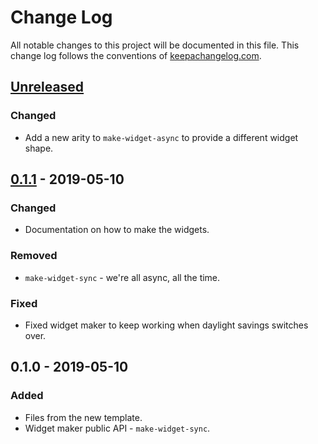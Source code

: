 # Change Log
All notable changes to this project will be documented in this file. This change log follows the conventions of [keepachangelog.com](http://keepachangelog.com/).

## [Unreleased]
### Changed
- Add a new arity to `make-widget-async` to provide a different widget shape.

## [0.1.1] - 2019-05-10
### Changed
- Documentation on how to make the widgets.

### Removed
- `make-widget-sync` - we're all async, all the time.

### Fixed
- Fixed widget maker to keep working when daylight savings switches over.

## 0.1.0 - 2019-05-10
### Added
- Files from the new template.
- Widget maker public API - `make-widget-sync`.

[Unreleased]: https://github.com/your-name/ch6-organisation/compare/0.1.1...HEAD
[0.1.1]: https://github.com/your-name/ch6-organisation/compare/0.1.0...0.1.1
